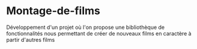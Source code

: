 # Montage-de-films
Développement d'un projet où l'on propose une bibliothèque de fonctionnalités nous permettant de créer de nouveaux films en caractère à partir d'autres films
